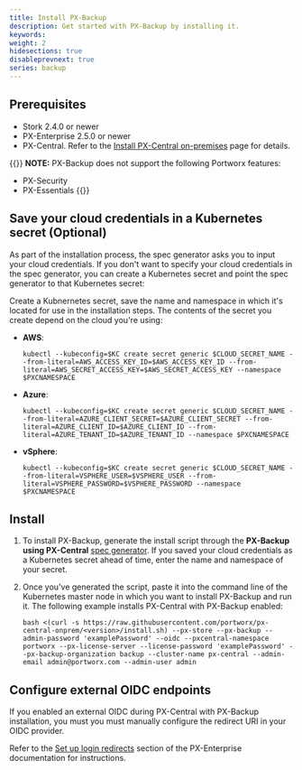```yaml
---
title: Install PX-Backup
description: Get started with PX-Backup by installing it.
keywords: 
weight: 2
hidesections: true
disableprevnext: true
series: backup
---
```


## Prerequisites

* Stork 2.4.0 or newer
* PX-Enterprise 2.5.0 or newer
* PX-Central. Refer to the [Install PX-Central on-premises](https://docs.portworx.com/portworx-install-with-kubernetes/operate-and-maintain-on-kubernetes/pxcentral-onprem/install-pxcentral/) page for details.

{{<info>}}
**NOTE:** PX-Backup does not support the following Portworx features:

* PX-Security
* PX-Essentials
{{</info>}}

## Save your cloud credentials in a Kubernetes secret (Optional)

As part of the installation process, the spec generator asks you to input your cloud credentials. If you don't want to specify your cloud credentials in the spec generator, you can create a Kubernetes secret and point the spec generator to that Kubernetes secret:

Create a Kubnernetes secret, save the name and namespace in which it's located for use in the installation steps. The contents of the secret you create depend on the cloud you're using:

* **AWS**:

    ```text
    kubectl --kubeconfig=$KC create secret generic $CLOUD_SECRET_NAME --from-literal=AWS_ACCESS_KEY_ID=$AWS_ACCESS_KEY_ID --from-literal=AWS_SECRET_ACCESS_KEY=$AWS_SECRET_ACCESS_KEY --namespace $PXCNAMESPACE
    ```

* **Azure**:

    ```text
    kubectl --kubeconfig=$KC create secret generic $CLOUD_SECRET_NAME --from-literal=AZURE_CLIENT_SECRET=$AZURE_CLIENT_SECRET --from-literal=AZURE_CLIENT_ID=$AZURE_CLIENT_ID --from-literal=AZURE_TENANT_ID=$AZURE_TENANT_ID --namespace $PXCNAMESPACE
    ```

* **vSphere**:

    ```text
    kubectl --kubeconfig=$KC create secret generic $CLOUD_SECRET_NAME --from-literal=VSPHERE_USER=$VSPHERE_USER --from-literal=VSPHERE_PASSWORD=$VSPHERE_PASSWORD --namespace $PXCNAMESPACE
    ```

## Install

1. To install PX-Backup, generate the install script through the **PX-Backup using PX-Central** [spec generator](link_here). If you saved your cloud credentials as a Kubernetes secret ahead of time, enter the name and namespace of your secret.

2. Once you've generated the script, paste it into the command line of the Kubernetes master node in which you want to install PX-Backup and run it. The following example installs PX-Central with PX-Backup enabled:

    ```text
    bash <(curl -s https://raw.githubusercontent.com/portworx/px-central-onprem/<version>/install.sh) --px-store --px-backup --admin-password 'examplePassword' --oidc --pxcentral-namespace portworx --px-license-server --license-password 'examplePassword' --px-backup-organization backup --cluster-name px-central --admin-email admin@portworx.com --admin-user admin
    ```

## Configure external OIDC endpoints

If you enabled an external OIDC during PX-Central with PX-Backup installation, you must you must manually configure the redirect URI in your OIDC provider.

Refer to the [Set up login redirects](https://docs.portworx.com/portworx-install-with-kubernetes/operate-and-maintain-on-kubernetes/pxcentral-onprem/set-up-login-redirects) section of the PX-Enterprise documentation for instructions.
